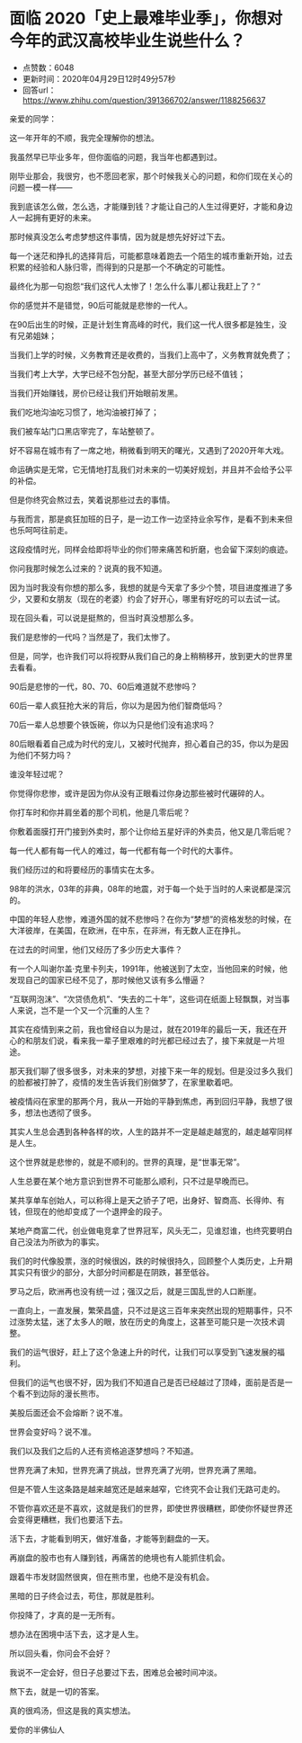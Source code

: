 # 面临 2020「史上最难毕业季」，你想对今年的武汉高校毕业生说些什么？
- 点赞数：6048
- 更新时间：2020年04月29日12时49分57秒
- 回答url：https://www.zhihu.com/question/391366702/answer/1188256637
<body>
 <p data-pid="QwZXRYY4">亲爱的同学：</p>
 <p data-pid="-ArWxa8L">这一年开年的不顺，我完全理解你的想法。</p>
 <p data-pid="wbwNbC1y">我虽然早已毕业多年，但你面临的问题，我当年也都遇到过。</p>
 <p data-pid="PICMMn0s">刚毕业那会，我很穷，也不愿回老家，那个时候我关心的问题，和你们现在关心的问题一模一样——</p>
 <p data-pid="daYE5mjp">我到底该怎么做，怎么选，才能赚到钱？才能让自己的人生过得更好，才能和身边人一起拥有更好的未来。</p>
 <p data-pid="1IYr7eXT">那时候真没怎么考虑梦想这件事情，因为就是想先好好过下去。</p>
 <p data-pid="f2vBjw7g">每一个迷茫和挣扎的选择背后，可能都意味着跑去一个陌生的城市重新开始，过去积累的经验和人脉归零，而得到的只是那一个不确定的可能性。</p>
 <p data-pid="KMMAwdfp">最终化为那一句抱怨“我们这代人太惨了！怎么什么事儿都让我赶上了？“</p>
 <p data-pid="7_0Bu7fT">你的感觉并不是错觉，90后可能就是悲惨的一代人。</p>
 <p data-pid="1xdXJx0B">在90后出生的时候，正是计划生育高峰的时代，我们这一代人很多都是独生，没有兄弟姐妹；</p>
 <p data-pid="ECh1wVts">当我们上学的时候，义务教育还是收费的，当我们上高中了，义务教育就免费了；</p>
 <p data-pid="6KZuETos">当我们考上大学，大学已经不包分配，甚至大部分学历已经不值钱；</p>
 <p data-pid="I79UgG1C">当我们开始赚钱，房价已经让我们开始眼前发黑。</p>
 <p data-pid="QZHy6nuN">我们吃地沟油吃习惯了，地沟油被打掉了；</p>
 <p data-pid="1mgPc38W">我们被车站门口黑店宰完了，车站整顿了。</p>
 <p data-pid="uny4sAuL">好不容易在城市有了一席之地，稍微看到明天的曙光，又遇到了2020开年大戏。</p>
 <p data-pid="1G-FFBF5">命运确实是无常，它无情地打乱我们对未来的一切美好规划，并且并不会给予公平的补偿。</p>
 <p data-pid="2Ma2ku4C">但是你终究会熬过去，笑着说那些过去的事情。</p>
 <p data-pid="AIHrq3fQ">与我而言，那是疯狂加班的日子，是一边工作一边坚持业余写作，是看不到未来但也乐呵呵往前走。</p>
 <p data-pid="ZQUk7kkW">这段疫情时光，同样会给即将毕业的你们带来痛苦和折磨，也会留下深刻的痕迹。</p>
 <p data-pid="-umK0Frj">你问我那时候怎么过来的？说真的我不知道。</p>
 <p data-pid="Wa1fqGMH">因为当时我没有你想的那么多，我想的就是今天拿了多少个赞，项目进度推进了多少，又要和女朋友（现在的老婆）约会了好开心，哪里有好吃的可以去试一试。</p>
 <p data-pid="nJbC6wMu">现在回头看，可以说是挺熬的，但当时真没想那么多。</p>
 <p data-pid="Rauemv0B">我们是悲惨的一代吗？当然是了，我们太惨了。</p>
 <p data-pid="5SAB2SP3">但是，同学，也许我们可以将视野从我们自己的身上稍稍移开，放到更大的世界里去看看。</p>
 <p data-pid="0iFANYJu">90后是悲惨的一代，80、70、60后难道就不悲惨吗？</p>
 <p data-pid="e0rDnGwC">60后一辈人疯狂抢大米的背后，你以为是因为他们智商低吗？</p>
 <p data-pid="0bOx7LNe">70后一辈人总想要个铁饭碗，你以为只是他们没有追求吗？</p>
 <p data-pid="ljm1xsh6">80后眼看着自己成为时代的宠儿，又被时代抛弃，担心着自己的35，你以为是因为他们不努力吗？</p>
 <p data-pid="h7rU4Fup">谁没年轻过呢？</p>
 <p data-pid="WxdSOPph">你觉得你悲惨，或许是因为你从没有正眼看过你身边那些被时代碾碎的人。</p>
 <p data-pid="bRURd421">你打车时和你并肩坐着的那个司机，他是几零后呢？</p>
 <p data-pid="osALhL84">你敷着面膜打开门接到外卖时，那个让你给五星好评的外卖员，他又是几零后呢？</p>
 <p data-pid="jxoMEecI">每一代人都有每一代人的难过，每一代都有每一个时代的大事件。</p>
 <p data-pid="JnKhjbq7">我们经历过的和将要经历的事情实在太多。</p>
 <p data-pid="GFhxAX4S">98年的洪水，03年的非典，08年的地震，对于每一个处于当时的人来说都是深沉的。</p>
 <p data-pid="zSNAlAtx">中国的年轻人悲惨，难道外国的就不悲惨吗？在你为“梦想”的资格发愁的时候，在大洋彼岸，在美国，在欧洲，在中东，在非洲，有无数人正在挣扎。</p>
 <p data-pid="0XMxGWju">在过去的时间里，他们又经历了多少历史大事件？</p>
 <p data-pid="19RdWbCj">有一个人叫谢尔盖·克里卡列夫，1991年，他被送到了太空，当他回来的时候，他发现自己的国家已经不见了，那时候他又该有多么懵逼？</p>
 <p data-pid="CpCUS61n">“互联网泡沫”、“次贷债危机”、“失去的二十年”，这些词在纸面上轻飘飘，对当事人来说，岂不是一个又一个沉重的人生？</p>
 <p data-pid="XsEed19F">其实在疫情到来之前，我也曾经自以为是过，就在2019年的最后一天，我还在开心的和朋友们说，看来我一辈子里艰难的时光都已经过去了，接下来就是一片坦途。</p>
 <p data-pid="4lmJu1W4">那天我们聊了很多很多，对未来的梦想，对接下来一年的规划。但是没过多久我们的脸都被打肿了，疫情的发生告诉我们别做梦了，在家里歇着吧。</p>
 <p data-pid="wU0C24Dg">被疫情闷在家里的那两个月，我从一开始的平静到焦虑，再到回归平静，我想了很多，想法也透彻了很多。</p>
 <p data-pid="7-TwMFb_">其实人生总会遇到各种各样的坎，人生的路并不一定是越走越宽的，越走越窄同样是人生。</p>
 <p data-pid="dEqS3pIl">这个世界就是悲惨的，就是不顺利的。世界的真理，是“世事无常”。</p>
 <p data-pid="_j3vO1dd">人生总要在某个地方意识到世界不可能那么顺利，只不过是早晚而已。</p>
 <p data-pid="Sn09nFOJ">某共享单车创始人，可以称得上是天之骄子了吧，出身好、智商高、长得帅、有钱，但现在的他却变成了一个退押金的段子。</p>
 <p data-pid="ktHzpHp1">某地产商富二代，创业做电竞拿了世界冠军，风头无二，见谁怼谁，也终究要明白自己没法为所欲为的事实。</p>
 <p data-pid="625c79LY">我们的时代像股票，涨的时候很凶，跌的时候很持久，回顾整个人类历史，上升期其实只有很少的部分，大部分时间都是在阴跌，甚至低谷。</p>
 <p data-pid="lutBQ8hc">罗马之后，欧洲再也没有统一过；强汉之后，就是三国乱世的人口断崖。</p>
 <p data-pid="74v1w-je">一直向上，一直发展，繁荣昌盛，只不过是这三百年来突然出现的短期事件，只不过涨势太猛，迷了太多人的眼，放在历史的角度上，这甚至可能只是一次技术调整。</p>
 <p data-pid="T_5DHK_1">我们的运气很好，赶上了这个急速上升的时代，让我们可以享受到飞速发展的福利。</p>
 <p data-pid="x19zEzYf">但我们的运气也很不好，因为我们不知道自己是否已经越过了顶峰，面前是否是一个看不到边际的漫长熊市。</p>
 <p data-pid="D5d1TdE4">美股后面还会不会熔断？说不准。</p>
 <p data-pid="bmSonv4X">世界会变好吗？说不准。</p>
 <p data-pid="aRsscDPN">我们以及我们之后的人还有资格追逐梦想吗？不知道。</p>
 <p data-pid="TFI9IIWF">世界充满了未知，世界充满了挑战，世界充满了光明，世界充满了黑暗。</p>
 <p data-pid="jE8qoJSX">但是不管人生这条路是越来越宽还是越来越窄，它终究不会让我们无路可走的。</p>
 <p data-pid="PI4HWgkX">不管你喜欢还是不喜欢，这就是我们的世界，即使世界很糟糕，即使你怀疑世界还会变得更糟糕，我们也要活下去。</p>
 <p data-pid="rhUjUMK7">活下去，才能看到明天，做好准备，才能等到翻盘的一天。</p>
 <p data-pid="-9R8kUqi">再崩盘的股市也有人赚到钱，再痛苦的绝境也有人能抓住机会。</p>
 <p data-pid="ckXveV2J">跟着牛市发财固然很爽，但在熊市里，也绝不是没有机会。</p>
 <p data-pid="3i_Kc7gL">黑暗的日子终会过去，苟住，那就是胜利。</p>
 <p data-pid="alk28WiU">你投降了，才真的是一无所有。</p>
 <p data-pid="-wLsMrwc">想办法在困境中活下去，这才是人生。</p>
 <p data-pid="Gttdkjsf">所以回头看，你问会不会好？</p>
 <p data-pid="7AOXVO59">我说不一定会好，但日子总要过下去，困难总会被时间冲淡。</p>
 <p data-pid="y6BUJE2e">熬下去，就是一切的答案。</p>
 <p data-pid="m4KjQZy0">真的很鸡汤，但这是我的真实想法。</p>
 <p data-pid="JUZ0Uygc">爱你的半佛仙人</p>
</body>